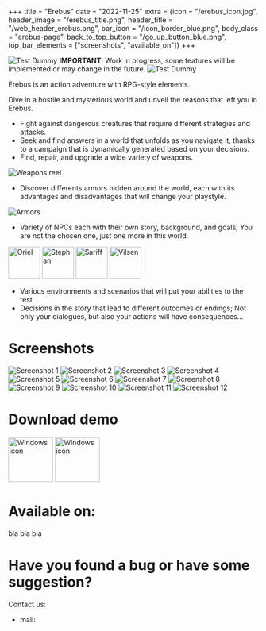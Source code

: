 +++
title = "Erebus"
date = "2022-11-25"
extra = {icon = "/erebus_icon.jpg", header_image = "/erebus_title.png", header_title = "/web_header_erebus.png", bar_icon = "/icon_border_blue.png", body_class = "erebus-page", back_to_top_button = "/go_up_button_blue.png", top_bar_elements = ["screenshots", "available_on"]}
+++

![Test Dummy](test_dummy.png)
**IMPORTANT**: Work in progress, some features will be implemented or may change in the future.
![Test Dummy](test_dummy.png)

Erebus is an action adventure with RPG-style elements.

Dive in a hostile and mysterious world and unveil the reasons that left you in Erebus.

- Fight against dangerous creatures that require different strategies and attacks.
- Seek and find answers in a world that unfolds as you navigate it, thanks to a campaign that is dynamically generated based on your decisions.
- Find, repair, and upgrade a wide variety of weapons.

![Weapons reel](weapons_reel.png)

- Discover differents armors hidden around the world, each with its advantages and disadvantages that will change your playstyle.

![Armors](armors.gif)

- Variety of NPCs each with their own story, background, and goals; You are not the chosen one, just one more in this world.

<img alt="Oriel" src="/icons/erebus_npcs/oriel.png" width="64px" class="pixelated">
<img alt="Stephan" src="/icons/erebus_npcs/stephan.png" width="64px" class="pixelated">
<img alt="Sariff" src="/icons/erebus_npcs/sariff.png" width="64px" class="pixelated">
<img alt="Vilsen" src="/icons/erebus_npcs/vilsen.png" width="64px" class="pixelated">

- Various environments and scenarios that will put your abilities to the test.
- Decisions in the story that lead to different outcomes or endings; Not only your dialogues, but also your actions will have consequences...

# Screenshots

<div class="image-grid">
    <img src="screenshots/01.jpg" alt="Screenshot 1">
    <img src="screenshots/02.jpg" alt="Screenshot 2">
    <img src="screenshots/03.jpg" alt="Screenshot 3">
    <img src="screenshots/04.jpg" alt="Screenshot 4">
    <img src="screenshots/05.jpg" alt="Screenshot 5">
    <img src="screenshots/06.jpg" alt="Screenshot 6">
    <img src="screenshots/07.jpg" alt="Screenshot 7">
    <img src="screenshots/08.jpg" alt="Screenshot 8">
    <img src="screenshots/09.jpg" alt="Screenshot 9">
    <img src="screenshots/10.jpg" alt="Screenshot 10">
    <img src="screenshots/11.jpg" alt="Screenshot 11">
    <img src="screenshots/12.jpg" alt="Screenshot 12">
</div>


# Download demo

<div class="horizontal-container wrap" style="gap: 70px;">
    <a href="/demo/Erebus-demo-0.1.0.0-Windows.zip" download><img src="/icons/windows.svg" alt="Windows icon" width="90px"></a>
    <a href="/demo/Erebus-demo-0.1.0.0-Windows.zip" download><img src="/icons/linux.svg" alt="Windows icon" width="90px"></a>
</div>


# Available on:

bla bla bla


# Have you found a bug or have some suggestion?

Contact us:
- mail: